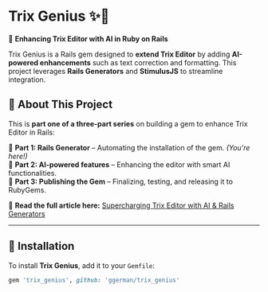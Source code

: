 # Trix Genius ✨📝  

🚀 **Enhancing Trix Editor with AI in Ruby on Rails**  

Trix Genius is a Rails gem designed to **extend Trix Editor** by adding **AI-powered enhancements** such as text correction and formatting. This project leverages **Rails Generators** and **StimulusJS** to streamline integration.  

## 📖 About This Project  

This is **part one of a three-part series** on building a gem to enhance Trix Editor in Rails:  

🔹 **Part 1: Rails Generator** – Automating the installation of the gem. *(You're here!)*  
🔹 **Part 2: AI-powered features** – Enhancing the editor with smart AI functionalities.  
🔹 **Part 3: Publishing the Gem** – Finalizing, testing, and releasing it to RubyGems.  

🔗 **Read the full article here:** [Supercharging Trix Editor with AI & Rails Generators](https://rubystacknews.com/2025/03/31/supercharging-trix-editor-with-rails-generators-%f0%9f%9a%80/)  

---

## 🚀 Installation  

To install **Trix Genius**, add it to your `Gemfile`:  

```ruby
gem 'trix_genius', github: 'ggerman/trix_genius'
